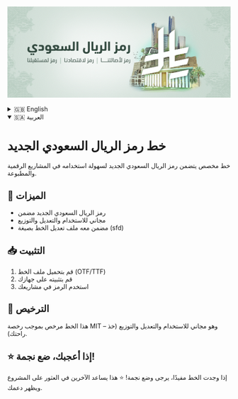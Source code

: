   ![riyal-cover.png](riyal-cover.png)

<details>
  <summary>🇬🇧 English</summary>

  # Saudi Riyal Symbol Font

  A custom font with the new Saudi Riyal symbol for easy use in digital and print projects.

  ## 🚀 Features
  - New Saudi Riyal symbol included
  - Free to use, modify, and distribute

  ## 📥 Installation
  1. Download the font file (OTF/TTF)
  2. Install it on your system
  3. Use the symbol in your projects

  ## 📜 License
  This font is licensed under the MIT License – free for any use, modification, and distribution.

  ## ⭐ If you like it, give it a star!
  If you find this font useful, please give it a star! ⭐ It helps others find the project and shows your support.

</details>

<details open>
  <summary>🇸🇦 العربية</summary>
  
  # خط رمز الريال السعودي الجديد

  خط مخصص يتضمن رمز الريال السعودي الجديد لسهولة استخدامه في المشاريع الرقمية والمطبوعة.

  ## 🚀 الميزات
  - رمز الريال السعودي الجديد مضمن
  - مجاني للاستخدام والتعديل والتوزيع
  - مضمن معه ملف تعديل الخط بصيغة (sfd)

  ## 📥 التثبيت
  1. قم بتحميل ملف الخط (OTF/TTF)
  2. قم بتثبيته على جهازك
  3. استخدم الرمز في مشاريعك

  ## 📜 الترخيص
  هذا الخط مرخص بموجب رخصة MIT – وهو مجاني للاستخدام والتعديل والتوزيع (خذ راحتك).

  ## ⭐ إذا أعجبك، ضع نجمة!
  إذا وجدت الخط مفيدًا، يرجى وضع نجمة! ⭐ هذا يساعد الآخرين في العثور على المشروع ويظهر دعمك.
  
</details>
